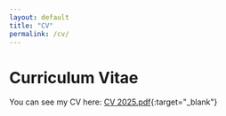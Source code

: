 ```yaml
---
layout: default
title: "CV"
permalink: /cv/
---
```


# Curriculum Vitae

You can see my CV here: [CV 2025.pdf](https://github.com/user-attachments/files/21916503/CV.2025.pdf){:target="_blank"}
